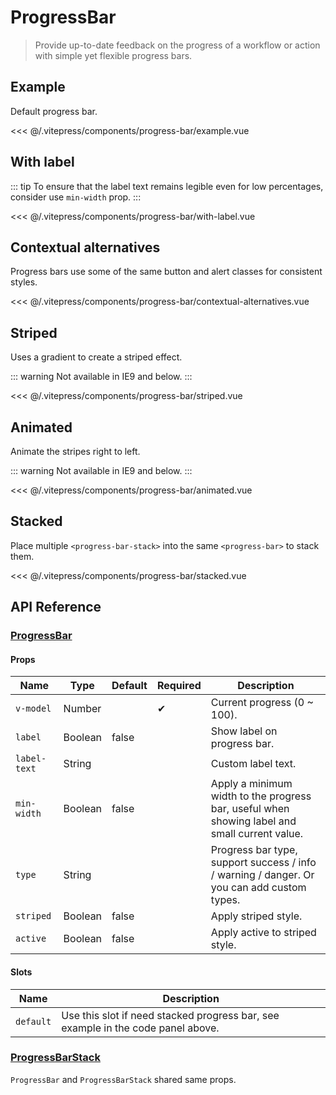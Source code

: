 # ProgressBar

> Provide up-to-date feedback on the progress of a workflow or action with simple yet flexible progress bars.

## Example

Default progress bar.

<ClientOnly><progress-bar-example/></ClientOnly>

<<< @/.vitepress/components/progress-bar/example.vue

## With label

::: tip
To ensure that the label text remains legible even for low percentages, consider use `min-width` prop.
:::

<ClientOnly><progress-bar-with-label/></ClientOnly>

<<< @/.vitepress/components/progress-bar/with-label.vue

## Contextual alternatives

Progress bars use some of the same button and alert classes for consistent styles.

<ClientOnly><progress-bar-contextual-alternatives/></ClientOnly>

<<< @/.vitepress/components/progress-bar/contextual-alternatives.vue

## Striped

Uses a gradient to create a striped effect.

::: warning
Not available in IE9 and below.
:::

<ClientOnly><progress-bar-striped/></ClientOnly>

<<< @/.vitepress/components/progress-bar/striped.vue

## Animated

Animate the stripes right to left.

::: warning
Not available in IE9 and below.
:::

<ClientOnly><progress-bar-animated/></ClientOnly>

<<< @/.vitepress/components/progress-bar/animated.vue

## Stacked

Place multiple `<progress-bar-stack>` into the same `<progress-bar>` to stack them.

<ClientOnly><progress-bar-stacked/></ClientOnly>

<<< @/.vitepress/components/progress-bar/stacked.vue

## API Reference

### [ProgressBar](https://github.com/uiv-lib/uiv/blob/1.x/src/components/progressbar/ProgressBar.js)

#### Props

| Name         | Type    | Default | Required | Description                                                                                   |
|--------------|---------|---------|----------|-----------------------------------------------------------------------------------------------|
| `v-model`    | Number  |         | &#10004; | Current progress (0 ~ 100).                                                                   |
| `label`      | Boolean | false   |          | Show label on progress bar.                                                                   |
| `label-text` | String  |         |          | Custom label text.                                                                            |
| `min-width`  | Boolean | false   |          | Apply a minimum width to the progress bar, useful when showing label and small current value. |
| `type`       | String  |         |          | Progress bar type, support success / info / warning / danger. Or you can add custom types.    |
| `striped`    | Boolean | false   |          | Apply striped style.                                                                          |
| `active`     | Boolean | false   |          | Apply active to striped style.                                                                |

#### Slots

| Name      | Description                                                                      |
|-----------|----------------------------------------------------------------------------------|
| `default` | Use this slot if need stacked progress bar, see example in the code panel above. |

### [ProgressBarStack](https://github.com/uiv-lib/uiv/blob/1.x/src/components/progressbar/ProgressBarStack.js)

`ProgressBar` and `ProgressBarStack` shared same props.
